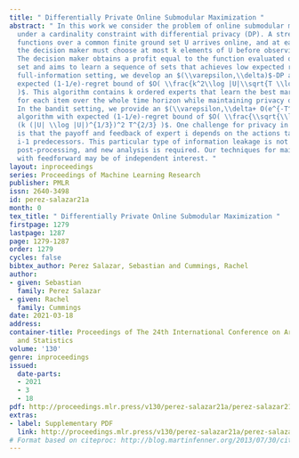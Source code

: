 ```yaml
---
title: " Differentially Private Online Submodular Maximization "
abstract: " In this work we consider the problem of online submodular maximization
  under a cardinality constraint with differential privacy (DP). A stream of T submodular
  functions over a common finite ground set U arrives online, and at each time-step
  the decision maker must choose at most k elements of U before observing the function.
  The decision maker obtains a profit equal to the function evaluated on the chosen
  set and aims to learn a sequence of sets that achieves low expected regret. In the
  full-information setting, we develop an $(\\varepsilon,\\delta)$-DP algorithm with
  expected (1-1/e)-regret bound of $O( \\frac{k^2\\log |U|\\sqrt{T \\log k/\\delta}}{\\varepsilon}
  )$. This algorithm contains k ordered experts that learn the best marginal increments
  for each item over the whole time horizon while maintaining privacy of the functions.
  In the bandit setting, we provide an $(\\varepsilon,\\delta+ O(e^{-T^{1/3}}))$-DP
  algorithm with expected (1-1/e)-regret bound of $O( \\frac{\\sqrt{\\log k/\\delta}}{\\varepsilon}
  (k (|U| \\log |U|)^{1/3})^2 T^{2/3} )$. One challenge for privacy in this setting
  is that the payoff and feedback of expert i depends on the actions taken by her
  i-1 predecessors. This particular type of information leakage is not covered by
  post-processing, and new analysis is required. Our techniques for maintaining privacy
  with feedforward may be of independent interest. "
layout: inproceedings
series: Proceedings of Machine Learning Research
publisher: PMLR
issn: 2640-3498
id: perez-salazar21a
month: 0
tex_title: " Differentially Private Online Submodular Maximization "
firstpage: 1279
lastpage: 1287
page: 1279-1287
order: 1279
cycles: false
bibtex_author: Perez Salazar, Sebastian and Cummings, Rachel
author:
- given: Sebastian
  family: Perez Salazar
- given: Rachel
  family: Cummings
date: 2021-03-18
address: 
container-title: Proceedings of The 24th International Conference on Artificial Intelligence
  and Statistics
volume: '130'
genre: inproceedings
issued:
  date-parts:
  - 2021
  - 3
  - 18
pdf: http://proceedings.mlr.press/v130/perez-salazar21a/perez-salazar21a.pdf
extras:
- label: Supplementary PDF
  link: http://proceedings.mlr.press/v130/perez-salazar21a/perez-salazar21a-supp.pdf
# Format based on citeproc: http://blog.martinfenner.org/2013/07/30/citeproc-yaml-for-bibliographies/
---
```

